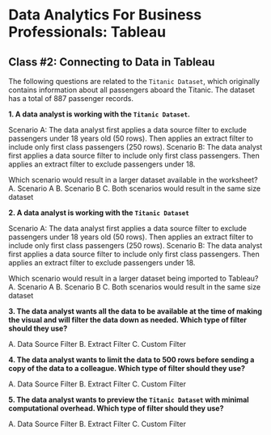 # Data Analytics For Business Professionals: Tableau
## Class #2: Connecting to Data in Tableau

The following questions are related to the `Titanic Dataset`, which originally contains information about all passengers aboard the Titanic. The dataset has a total of 887 passenger records.

**1. A data analyst is working with the `Titanic Dataset`.**

Scenario A: The data analyst first applies a data source filter to exclude passengers under 18 years old (50 rows). Then applies an extract filter to include only first class passengers (250 rows).
Scenario B: The data analyst first applies a data source filter to include only first class passengers. Then applies an extract filter to exclude passengers under 18.

Which scenario would result in a larger dataset available in the worksheet?
A. Scenario A
B. Scenario B
C. Both scenarios would result in the same size dataset

**2. A data analyst is working with the `Titanic Dataset`**

Scenario A: The data analyst first applies a data source filter to exclude passengers under 18 years old (50 rows). Then applies an extract filter to include only first class passengers (250 rows).
Scenario B: The data analyst first applies a data source filter to include only first class passengers. Then applies an extract filter to exclude passengers under 18.

Which scenario would result in a larger dataset being imported to Tableau?
A. Scenario A
B. Scenario B
C. Both scenarios would result in the same size dataset

**3. The data analyst wants all the data to be available at the time of making the visual and will filter the data down as needed. Which type of filter should they use?**

A. Data Source Filter
B. Extract Filter
C. Custom Filter

**4. The data analyst wants to limit the data to 500 rows before sending a copy of the data to a colleague. Which type of filter should they use?**

A. Data Source Filter
B. Extract Filter
C. Custom Filter

**5. The data analyst wants to preview the `Titanic Dataset` with minimal computational overhead. Which type of filter should they use?**

A. Data Source Filter
B. Extract Filter
C. Custom Filter


